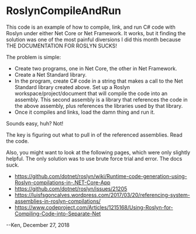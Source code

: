 # RoslynCompileAndRun

This code is an example of how to compile, link, and run C# code with Roslyn under either
Net Core or Net Framework. It works, but it finding the solution was one of the most
painful diversions I did this month because THE DOCUMENTATION FOR ROSLYN SUCKS!

The problem is simple:

* Create two programs, one in Net Core, the other in Net Framework.
* Create a Net Standard library.
* In the program, create C# code in a string that makes a call to the Net Standard library created
 above. Set up a Roslyn workspace/project/document
 that will compile the code into an assembly. This second assembly is a library that references
 the code in the above assembly, plus references the libraries used by that library.
* Once it compiles and links, load the damn thing and run it.

Sounds easy, huh? Not!

The key is figuring out what to pull in of the referenced assemblies. Read the code.

Also, you might want to look at the following pages, which were only slightly helpful. The only
solution was to use brute force trial and error. The docs suck.

* https://github.com/dotnet/roslyn/wiki/Runtime-code-generation-using-Roslyn-compilations-in-.NET-Core-App
* https://github.com/dotnet/roslyn/issues/21205
* https://luisfsgoncalves.wordpress.com/2017/03/20/referencing-system-assemblies-in-roslyn-compilations/
* https://www.codeproject.com/Articles/1215168/Using-Roslyn-for-Compiling-Code-into-Separate-Net

--Ken, December 27, 2018
